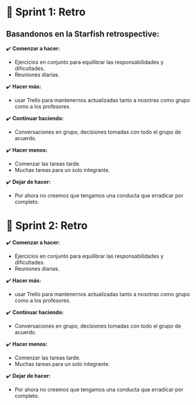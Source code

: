 # :pushpin: Sprint 1: Retro

## **Basandonos en  la Starfish retrospective**:

:heavy_check_mark:  **Comenzar a hacer:**
- Ejercicios en conjunto para equilibrar las responsabilidades y dificultades.
- Reuniones diarias.

:heavy_check_mark: **Hacer más:**
- usar Trello para mantenernos actualizadas tanto a nosotras como grupo como a los profesores.


:heavy_check_mark: **Continuar haciendo:**
- Conversaciones en grupo, decisiones tomadas con todo el grupo de acuerdo.

:heavy_check_mark: **Hacer menos:**
- Comenzar las tareas tarde.
- Muchas tareas para un solo integrante.


:heavy_check_mark: **Dejar de hacer:**
- Por ahora no creemos que tengamos una conducta que erradicar por completo.

# :pushpin: Sprint 2: Retro

:heavy_check_mark:  **Comenzar a hacer:**
- Ejercicios en conjunto para equilibrar las responsabilidades y dificultades.
- Reuniones diarias.

:heavy_check_mark: **Hacer más:**
- usar Trello para mantenernos actualizadas tanto a nosotras como grupo como a los profesores.


:heavy_check_mark: **Continuar haciendo:**
- Conversaciones en grupo, decisiones tomadas con todo el grupo de acuerdo.

:heavy_check_mark: **Hacer menos:**
- Comenzar las tareas tarde.
- Muchas tareas para un solo integrante.


:heavy_check_mark: **Dejar de hacer:**
- Por ahora no creemos que tengamos una conducta que erradicar por completo.
